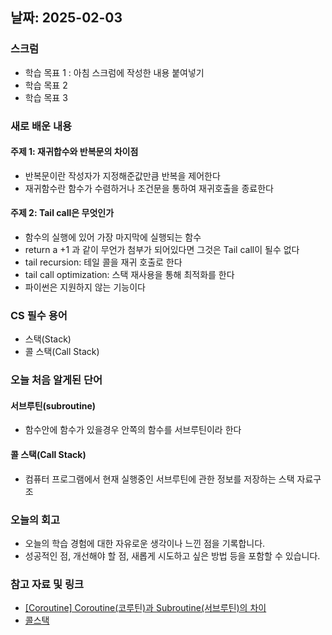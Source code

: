 ## 날짜: 2025-02-03

### 스크럼
- 학습 목표 1 : 아침 스크럼에 작성한 내용 붙여넣기
- 학습 목표 2
- 학습 목표 3

### 새로 배운 내용
#### 주제 1: 재귀합수와 반복문의 차이점
- 반복문이란 작성자가 지정해준값만큼 반복을 제어한다
- 재귀함수란 함수가 수렴하거나 조건문을 통하여 재귀호출을 종료한다

#### 주제 2: Tail call은 무엇인가
- 함수의 실행에 있어 가장 마지막에 실행되는 함수
- return a +1 과 같이 무언가 첨부가 되어있다면 그것은 Tail call이 될수 없다
- tail recursion: 테일 콜을 재귀 호출로 한다
- tail call optimization: 스택 재사용을 통해 최적화를 한다
- 파이썬은 지원하지 않는 기능이다

### CS 필수 용어
- 스택(Stack)
- 콜 스택(Call Stack)

### 오늘 처음 알게된 단어
#### 서브루틴(subroutine)
- 함수안에 함수가 있을경우 안쪽의 함수를 서브루틴이라 한다
#### 콜 스택(Call Stack)
- 컴퓨터 프로그램에서 현재 실행중인 서브루틴에 관한 정보를 저장하는 스택 자료구조

### 오늘의 회고
- 오늘의 학습 경험에 대한 자유로운 생각이나 느낀 점을 기록합니다.
- 성공적인 점, 개선해야 할 점, 새롭게 시도하고 싶은 방법 등을 포함할 수 있습니다.

### 참고 자료 및 링크
- [[Coroutine] Coroutine(코루틴)과 Subroutine(서브루틴)의 차이](https://kotlinworld.com/214#서브루틴이란%20무엇인가%3F-1RL)
- [콜스택](https://ljy98.tistory.com/75)

